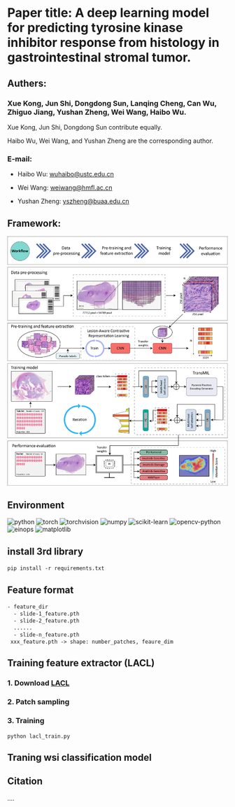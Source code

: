 # Paper title: A deep learning model for predicting tyrosine kinase inhibitor response from histology in gastrointestinal stromal tumor.

## Authers:
### Xue Kong, Jun Shi, Dongdong Sun, Lanqing Cheng, Can Wu, Zhiguo Jiang, Yushan Zheng, Wei Wang, Haibo Wu.


Xue Kong, Jun Shi, Dongdong Sun contribute equally.

Haibo Wu, Wei Wang, and Yushan Zheng are the corresponding author.


### E-mail: 

- Haibo Wu: wuhaibo@ustc.edu.cn

- Wei Wang: weiwang@hmfl.ac.cn

- Yushan Zheng: yszheng@buaa.edu.cn

## Framework:
![framework](images/framework.jpg)

## Environment
![python](https://img.shields.io/badge/python-3.8-blue)
![torch](https://img.shields.io/badge/torch-1.8%2Bcu111-red)
![torchvision](https://img.shields.io/badge/torchvision-0.9.1+cu111-purple)
![numpy](https://img.shields.io/badge/numpy-1.22.3-green)
![scikit-learn](https://img.shields.io/badge/scikit--learn-1.2.0-orange)
![opencv-python](https://img.shields.io/badge/opencv--python-4.5.5.62-pink)
![einops](https://img.shields.io/badge/einops-0.6.6-brown)
![matplotlib](https://img.shields.io/badge/matplotlib-3.5.1-yellow)

## install 3rd library
```shell
pip install -r requirements.txt
```

## Feature format
```none
- feature_dir
  - slide-1_feature.pth
  - slide-2_feature.pth
  ......
  - slide-n_feature.pth
 xxx_feature.pth -> shape: number_patches, feaure_dim
```

## Training feature extractor (LACL)
### 1. Download [LACL](https://github.com/junl21/lacl)
### 2. Patch sampling
### 3. Training
```shell
python lacl_train.py
```

## Traning wsi classification model

## Citation
....